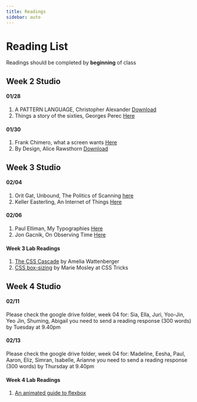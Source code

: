 ```yaml
---
title: Readings
sidebar: auto
---
```


# Reading List

Readings should be completed by <b>beginning</b> of class

## Week 2 Studio

#### 01/28

1. A PATTERN LANGUAGE, Christopher Alexander [Download](../patternlanguage.pdf)
2. Things a story of the sixties, Georges Perec [Here](https://issuu.com/de_repente/docs/things__a_story_of_the_sixties__a_m)

#### 01/30

1. Frank Chimero, what a screen wants [Here](https://frankchimero.com/writing/what-screens-want/)
2. By Design, Alice Rawsthorn [Download](../By-Design.pdf)

## Week 3 Studio

#### 02/04

1. Orit Gat, Unbound, The Politics of Scanning [here](https://rhizome.org/editorial/2014/oct/9/unbound-politics-scanning/)
2. Keller Easterling, An Internet of Things [Here](https://www.e-flux.com/journal/31/68189/an-internet-of-things/)

#### 02/06

1. Paul Elliman, My Typographies [Here](https://www.are.na/block/6086004)
2. Jon Gacnik, On Observing Time [Here](https://jongacnik.com/text/on-observing-time)

#### Week 3 Lab Readings

1. [The CSS Cascade](https://wattenberger.com/blog/css-cascade) by Amelia Wattenberger
2. [CSS box-sizing](https://css-tricks.com/box-sizing/) by Marie Mosley at CSS Tricks

## Week 4 Studio

#### 02/11

Please check the google drive folder, week 04
for: Sia, Ella, Juri, Yoo-Jin, Yeo Jin,  Shuming, Abigail you need to send a reading response (300 words) by Tuesday at 9.40pm

#### 02/13

Please check the google drive folder, week 04
for: Madeline, Eesha, Paul, Aaron, Eliz, Simran, Isabelle, Arianne you need to send a reading response (300 words) by Thursday at 9.40pm

#### Week 4 Lab Readings

1. [An animated guide to flexbox](https://www.freecodecamp.org/news/an-animated-guide-to-flexbox-d280cf6afc35/)
